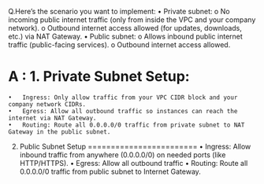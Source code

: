 Q.Here’s the scenario you want to implement:
•	Private subnet:
o	No incoming public internet traffic (only from inside the VPC and your company network).
o	Outbound internet access allowed (for updates, downloads, etc.) via NAT Gateway.
•	Public subnet:
o	Allows inbound public internet traffic (public-facing services).
o	Outbound internet access allowed.

A : 1. Private Subnet Setup:
   ==========================
    •	Ingress: Only allow traffic from your VPC CIDR block and your company network CIDRs.
    •	Egress: Allow all outbound traffic so instances can reach the internet via NAT Gateway.
    •	Routing: Route all 0.0.0.0/0 traffic from private subnet to NAT Gateway in the public subnet.
  2. Public Subnet Setup
========================
    •	Ingress: Allow inbound traffic from anywhere (0.0.0.0/0) on needed ports (like HTTP/HTTPS).
    •	Egress: Allow all outbound traffic
    •	Routing: Route all 0.0.0.0/0 traffic from public subnet to Internet Gateway.




